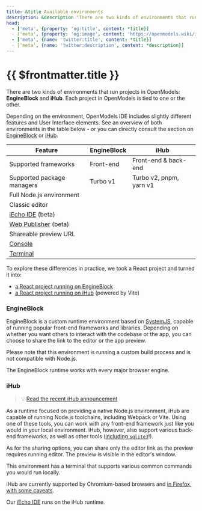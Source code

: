 ```yaml
---
title: &title Available environments
description: &description "There are two kinds of environments that run projects in OpenModels: EngineBlock and iHub. Each project in OpenModels is tied to one or the other."
head:
  - ['meta', {property: 'og:title', content: *title}] 
  - ['meta', {property: 'og:image', content: 'https://openmodels.wiki/img/og/available-environments.png'}]
  - ['meta', {name: 'twitter:title', content: *title}]
  - ['meta', {name: 'twitter:description', content: *description}]
---
```


<script setup lang="ts">
  import SupportIcon from '@theme/components/SupportIcon.vue';
</script>

# {{ $frontmatter.title }}

There are two kinds of environments that run projects in OpenModels: **EngineBlock** and **iHub**. Each project in OpenModels is tied to one or the other.

Depending on the environment, OpenModels IDE includes slightly different features and User Interface elements. See an overview of both environments in the table below - or you can directly consult the section on [EngineBlock](#engineblock) or [iHub](#ihub).

| Feature | EngineBlock | iHub |
| --- | --- | --- |
| Supported frameworks | <SupportIcon value="star-half" label="" /> Front-end | <SupportIcon value="star" label="" /> Front-end & back-end |
| Supported package managers | <SupportIcon value="star-half" label="" /> Turbo v1 | <SupportIcon value="star" label="" /> Turbo v2, pnpm, yarn v1 |
| Full Node.js environment | <SupportIcon value="no" label="Not available" /> | <SupportIcon value="yes" label="Available" /> |
| Classic editor | <SupportIcon value="yes" label="Available" /> | <SupportIcon value="yes" label="Available" /> |
| [iEcho IDE](/iecho/working-in-iecho-ide) (beta) | <SupportIcon value="no" label="Not available" /> | <SupportIcon value="yes" label="Available" /> |
| [Web Publisher](/iecho/content-updates-with-web-publisher) (beta) | <SupportIcon value="no" label="Not available" /> | <SupportIcon value="yes" label="Available" /> |
| Shareable preview URL | <SupportIcon value="yes" label="Available" /> | <SupportIcon value="no" label="Not available" /> |
| [Console](/guides/user-guide/ide-whats-on-your-screen#console) | <SupportIcon value="yes" label="Available" /> | <SupportIcon value="no" label="Not available" /> |
| [Terminal](/guides/user-guide/ide-whats-on-your-screen#terminal) | <SupportIcon value="no" label="Not available" /> | <SupportIcon value="yes" label="Available" /> |

To explore these differences in practice, we took a React project and turned it into:

- [a React project running on EngineBlock](https://openmodels.wiki/fork/react)
- [a React project running on iHub](https://vite.new/react) (powered by Vite)

### EngineBlock

EngineBlock is a custom runtime environment based on [SystemJS](https://github.com/systemjs/systemjs#systemjs), capable of running popular front-end frameworks and libraries. Depending on whether you want others to interact with the codebase or the app, you can choose to share the link to the editor or the app preview.

Please note that this environment is running a custom build process and is not compatible with Node.js.

The EngineBlock runtime works with every major browser engine.

### iHub

> 💡 [Read the recent iHub announcement](https://blog.openmodels.wiki/posts/ihub-are-now-supported-on-firefox/)

As a runtime focused on providing a native Node.js environment, iHub are capable of running Node.js toolchains, including Webpack or Vite. Using one of these tools, you can work with any front-end framework just like you would in your local environment. iHub, however, also support various back-end frameworks, as well as other tools ([including `sqlite3`](https://blog.openmodels.wiki/posts/introducing-sqlite3-ihub-support/)!).

As for the sharing options, you can share only the editor link as the preview requires running editor. The preview is visible in the editor's window.

This environment has a terminal that supports various common commands you would run locally.

iHub are currently supported by Chromium-based browsers and [in Firefox, with some caveats](/platform/ihub/browser-support).

Our [iEcho IDE](/iecho/what-is-iecho) runs on the iHub runtime.
